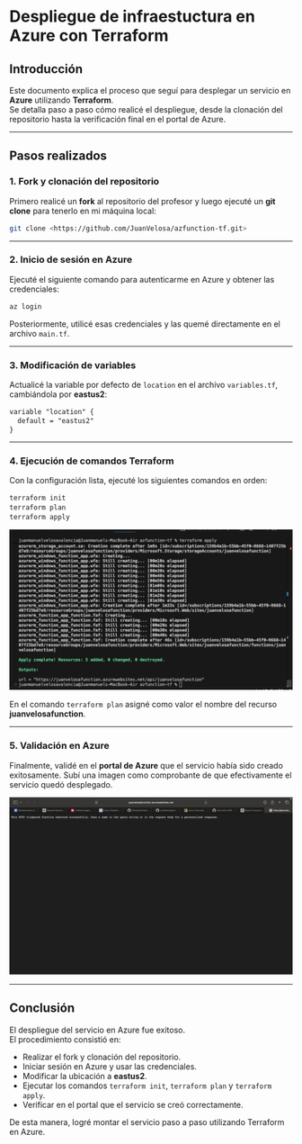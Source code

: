 # Despliegue de infraestuctura en Azure con Terraform

## Introducción
Este documento explica el proceso que seguí para desplegar un servicio en **Azure** utilizando **Terraform**.  
Se detalla paso a paso cómo realicé el despliegue, desde la clonación del repositorio hasta la verificación final en el portal de Azure.

---

## Pasos realizados

### 1. Fork y clonación del repositorio
Primero realicé un **fork** al repositorio del profesor y luego ejecuté un **git clone** para tenerlo en mi máquina local:

```bash
git clone <https://github.com/JuanVelosa/azfunction-tf.git>
```

---

### 2. Inicio de sesión en Azure
Ejecuté el siguiente comando para autenticarme en Azure y obtener las credenciales:

```bash
az login
```

Posteriormente, utilicé esas credenciales y las quemé directamente en el archivo `main.tf`.

---

### 3. Modificación de variables
Actualicé la variable por defecto de `location` en el archivo `variables.tf`, cambiándola por **eastus2**:

```hcl
variable "location" {
  default = "eastus2"
}
```

---

### 4. Ejecución de comandos Terraform
Con la configuración lista, ejecuté los siguientes comandos en orden:

```bash
terraform init
terraform plan
terraform apply
```

![Foto de que el servicio se creo correctamente](images/2.png)



En el comando `terraform plan` asigné como valor el nombre del recurso **juanvelosafunction**.

---

### 5. Validación en Azure
Finalmente, validé en el **portal de Azure** que el servicio había sido creado exitosamente. 
Subí una imagen como comprobante de que efectivamente el servicio quedó desplegado.


![Foto de que el servicio fue desplegado](images/1.png)

---

## Conclusión
El despliegue del servicio en Azure fue exitoso.  
El procedimiento consistió en:
- Realizar el fork y clonación del repositorio.  
- Iniciar sesión en Azure y usar las credenciales.  
- Modificar la ubicación a **eastus2**.  
- Ejecutar los comandos `terraform init`, `terraform plan` y `terraform apply`.  
- Verificar en el portal que el servicio se creó correctamente.


De esta manera, logré montar el servicio paso a paso utilizando Terraform en Azure.
